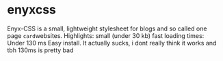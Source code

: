 # enyxcss
Enyx-CSS is a small, lightweight stylesheet for blogs and so called one page `card`websites.
Highlights: small (under 30 kb)
fast loading times: Under 130 ms
Easy install.
It actually sucks, i dont really think it works and tbh 130ms is pretty bad
